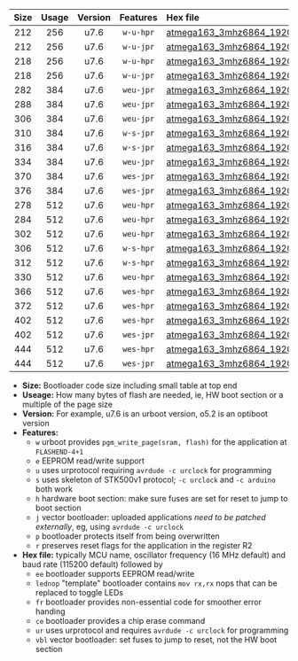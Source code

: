 |Size|Usage|Version|Features|Hex file|
|:-:|:-:|:-:|:-:|:--|
|212|256|u7.6|`w-u-hpr`|[atmega163_3mhz6864_19200bps_ur.hex](https://raw.githubusercontent.com/stefanrueger/urboot/main//atmega163_3mhz6864_19200bps_ur.hex)|
|212|256|u7.6|`w-u-jpr`|[atmega163_3mhz6864_19200bps_ur_vbl.hex](https://raw.githubusercontent.com/stefanrueger/urboot/main//atmega163_3mhz6864_19200bps_ur_vbl.hex)|
|218|256|u7.6|`w-u-hpr`|[atmega163_3mhz6864_19200bps_lednop_ur.hex](https://raw.githubusercontent.com/stefanrueger/urboot/main//atmega163_3mhz6864_19200bps_lednop_ur.hex)|
|218|256|u7.6|`w-u-jpr`|[atmega163_3mhz6864_19200bps_lednop_ur_vbl.hex](https://raw.githubusercontent.com/stefanrueger/urboot/main//atmega163_3mhz6864_19200bps_lednop_ur_vbl.hex)|
|282|384|u7.6|`weu-jpr`|[atmega163_3mhz6864_19200bps_ee_ur_vbl.hex](https://raw.githubusercontent.com/stefanrueger/urboot/main//atmega163_3mhz6864_19200bps_ee_ur_vbl.hex)|
|288|384|u7.6|`weu-jpr`|[atmega163_3mhz6864_19200bps_ee_lednop_ur_vbl.hex](https://raw.githubusercontent.com/stefanrueger/urboot/main//atmega163_3mhz6864_19200bps_ee_lednop_ur_vbl.hex)|
|306|384|u7.6|`weu-jpr`|[atmega163_3mhz6864_19200bps_ee_lednop_fr_ur_vbl.hex](https://raw.githubusercontent.com/stefanrueger/urboot/main//atmega163_3mhz6864_19200bps_ee_lednop_fr_ur_vbl.hex)|
|310|384|u7.6|`w-s-jpr`|[atmega163_3mhz6864_19200bps_vbl.hex](https://raw.githubusercontent.com/stefanrueger/urboot/main//atmega163_3mhz6864_19200bps_vbl.hex)|
|316|384|u7.6|`w-s-jpr`|[atmega163_3mhz6864_19200bps_lednop_vbl.hex](https://raw.githubusercontent.com/stefanrueger/urboot/main//atmega163_3mhz6864_19200bps_lednop_vbl.hex)|
|334|384|u7.6|`weu-jpr`|[atmega163_3mhz6864_19200bps_ee_lednop_fr_ce_ur_vbl.hex](https://raw.githubusercontent.com/stefanrueger/urboot/main//atmega163_3mhz6864_19200bps_ee_lednop_fr_ce_ur_vbl.hex)|
|370|384|u7.6|`wes-jpr`|[atmega163_3mhz6864_19200bps_ee_vbl.hex](https://raw.githubusercontent.com/stefanrueger/urboot/main//atmega163_3mhz6864_19200bps_ee_vbl.hex)|
|376|384|u7.6|`wes-jpr`|[atmega163_3mhz6864_19200bps_ee_lednop_vbl.hex](https://raw.githubusercontent.com/stefanrueger/urboot/main//atmega163_3mhz6864_19200bps_ee_lednop_vbl.hex)|
|278|512|u7.6|`weu-hpr`|[atmega163_3mhz6864_19200bps_ee_ur.hex](https://raw.githubusercontent.com/stefanrueger/urboot/main//atmega163_3mhz6864_19200bps_ee_ur.hex)|
|284|512|u7.6|`weu-hpr`|[atmega163_3mhz6864_19200bps_ee_lednop_ur.hex](https://raw.githubusercontent.com/stefanrueger/urboot/main//atmega163_3mhz6864_19200bps_ee_lednop_ur.hex)|
|302|512|u7.6|`weu-hpr`|[atmega163_3mhz6864_19200bps_ee_lednop_fr_ur.hex](https://raw.githubusercontent.com/stefanrueger/urboot/main//atmega163_3mhz6864_19200bps_ee_lednop_fr_ur.hex)|
|306|512|u7.6|`w-s-hpr`|[atmega163_3mhz6864_19200bps.hex](https://raw.githubusercontent.com/stefanrueger/urboot/main//atmega163_3mhz6864_19200bps.hex)|
|312|512|u7.6|`w-s-hpr`|[atmega163_3mhz6864_19200bps_lednop.hex](https://raw.githubusercontent.com/stefanrueger/urboot/main//atmega163_3mhz6864_19200bps_lednop.hex)|
|330|512|u7.6|`weu-hpr`|[atmega163_3mhz6864_19200bps_ee_lednop_fr_ce_ur.hex](https://raw.githubusercontent.com/stefanrueger/urboot/main//atmega163_3mhz6864_19200bps_ee_lednop_fr_ce_ur.hex)|
|366|512|u7.6|`wes-hpr`|[atmega163_3mhz6864_19200bps_ee.hex](https://raw.githubusercontent.com/stefanrueger/urboot/main//atmega163_3mhz6864_19200bps_ee.hex)|
|372|512|u7.6|`wes-hpr`|[atmega163_3mhz6864_19200bps_ee_lednop.hex](https://raw.githubusercontent.com/stefanrueger/urboot/main//atmega163_3mhz6864_19200bps_ee_lednop.hex)|
|402|512|u7.6|`wes-hpr`|[atmega163_3mhz6864_19200bps_ee_lednop_fr.hex](https://raw.githubusercontent.com/stefanrueger/urboot/main//atmega163_3mhz6864_19200bps_ee_lednop_fr.hex)|
|402|512|u7.6|`wes-jpr`|[atmega163_3mhz6864_19200bps_ee_lednop_fr_vbl.hex](https://raw.githubusercontent.com/stefanrueger/urboot/main//atmega163_3mhz6864_19200bps_ee_lednop_fr_vbl.hex)|
|444|512|u7.6|`wes-hpr`|[atmega163_3mhz6864_19200bps_ee_lednop_fr_ce.hex](https://raw.githubusercontent.com/stefanrueger/urboot/main//atmega163_3mhz6864_19200bps_ee_lednop_fr_ce.hex)|
|444|512|u7.6|`wes-jpr`|[atmega163_3mhz6864_19200bps_ee_lednop_fr_ce_vbl.hex](https://raw.githubusercontent.com/stefanrueger/urboot/main//atmega163_3mhz6864_19200bps_ee_lednop_fr_ce_vbl.hex)|

- **Size:** Bootloader code size including small table at top end
- **Useage:** How many bytes of flash are needed, ie, HW boot section or a multiple of the page size
- **Version:** For example, u7.6 is an urboot version, o5.2 is an optiboot version
- **Features:**
  + `w` urboot provides `pgm_write_page(sram, flash)` for the application at `FLASHEND-4+1`
  + `e` EEPROM read/write support
  + `u` uses urprotocol requiring `avrdude -c urclock` for programming
  + `s` uses skeleton of STK500v1 protocol; `-c urclock` and `-c arduino` both work
  + `h` hardware boot section: make sure fuses are set for reset to jump to boot section
  + `j` vector bootloader: uploaded applications *need to be patched externally*, eg, using `avrdude -c urclock`
  + `p` bootloader protects itself from being overwritten
  + `r` preserves reset flags for the application in the register R2
- **Hex file:** typically MCU name, oscillator frequency (16 MHz default) and baud rate (115200 default) followed by
  + `ee` bootloader supports EEPROM read/write
  + `lednop` "template" bootloader contains `mov rx,rx` nops that can be replaced to toggle LEDs
  + `fr` bootloader provides non-essential code for smoother error handing
  + `ce` bootloader provides a chip erase command
  + `ur` uses urprotocol and requires `avrdude -c urclock` for programming
  + `vbl` vector bootloader: set fuses to jump to reset, not the HW boot section
